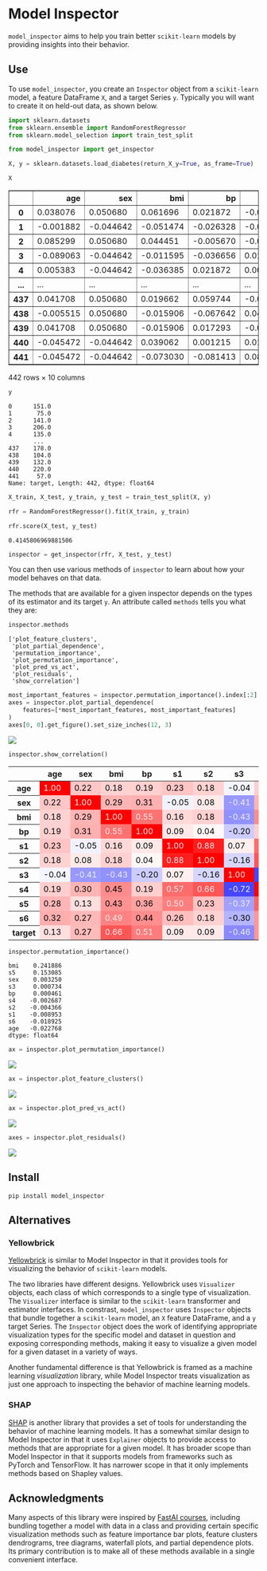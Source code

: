 Model Inspector
================

<!-- WARNING: THIS FILE WAS AUTOGENERATED! DO NOT EDIT! -->

`model_inspector` aims to help you train better `scikit-learn` models by
providing insights into their behavior.

## Use

To use `model_inspector`, you create an `Inspector` object from a
`scikit-learn` model, a feature DataFrame `X`, and a target Series `y`.
Typically you will want to create it on held-out data, as shown below.

``` python
import sklearn.datasets
from sklearn.ensemble import RandomForestRegressor
from sklearn.model_selection import train_test_split

from model_inspector import get_inspector
```

``` python
X, y = sklearn.datasets.load_diabetes(return_X_y=True, as_frame=True)
```

``` python
X
```

<div>
<style scoped>
    .dataframe tbody tr th:only-of-type {
        vertical-align: middle;
    }

    .dataframe tbody tr th {
        vertical-align: top;
    }

    .dataframe thead th {
        text-align: right;
    }
</style>
<table border="1" class="dataframe">
  <thead>
    <tr style="text-align: right;">
      <th></th>
      <th>age</th>
      <th>sex</th>
      <th>bmi</th>
      <th>bp</th>
      <th>s1</th>
      <th>s2</th>
      <th>s3</th>
      <th>s4</th>
      <th>s5</th>
      <th>s6</th>
    </tr>
  </thead>
  <tbody>
    <tr>
      <th>0</th>
      <td>0.038076</td>
      <td>0.050680</td>
      <td>0.061696</td>
      <td>0.021872</td>
      <td>-0.044223</td>
      <td>-0.034821</td>
      <td>-0.043401</td>
      <td>-0.002592</td>
      <td>0.019907</td>
      <td>-0.017646</td>
    </tr>
    <tr>
      <th>1</th>
      <td>-0.001882</td>
      <td>-0.044642</td>
      <td>-0.051474</td>
      <td>-0.026328</td>
      <td>-0.008449</td>
      <td>-0.019163</td>
      <td>0.074412</td>
      <td>-0.039493</td>
      <td>-0.068332</td>
      <td>-0.092204</td>
    </tr>
    <tr>
      <th>2</th>
      <td>0.085299</td>
      <td>0.050680</td>
      <td>0.044451</td>
      <td>-0.005670</td>
      <td>-0.045599</td>
      <td>-0.034194</td>
      <td>-0.032356</td>
      <td>-0.002592</td>
      <td>0.002861</td>
      <td>-0.025930</td>
    </tr>
    <tr>
      <th>3</th>
      <td>-0.089063</td>
      <td>-0.044642</td>
      <td>-0.011595</td>
      <td>-0.036656</td>
      <td>0.012191</td>
      <td>0.024991</td>
      <td>-0.036038</td>
      <td>0.034309</td>
      <td>0.022688</td>
      <td>-0.009362</td>
    </tr>
    <tr>
      <th>4</th>
      <td>0.005383</td>
      <td>-0.044642</td>
      <td>-0.036385</td>
      <td>0.021872</td>
      <td>0.003935</td>
      <td>0.015596</td>
      <td>0.008142</td>
      <td>-0.002592</td>
      <td>-0.031988</td>
      <td>-0.046641</td>
    </tr>
    <tr>
      <th>...</th>
      <td>...</td>
      <td>...</td>
      <td>...</td>
      <td>...</td>
      <td>...</td>
      <td>...</td>
      <td>...</td>
      <td>...</td>
      <td>...</td>
      <td>...</td>
    </tr>
    <tr>
      <th>437</th>
      <td>0.041708</td>
      <td>0.050680</td>
      <td>0.019662</td>
      <td>0.059744</td>
      <td>-0.005697</td>
      <td>-0.002566</td>
      <td>-0.028674</td>
      <td>-0.002592</td>
      <td>0.031193</td>
      <td>0.007207</td>
    </tr>
    <tr>
      <th>438</th>
      <td>-0.005515</td>
      <td>0.050680</td>
      <td>-0.015906</td>
      <td>-0.067642</td>
      <td>0.049341</td>
      <td>0.079165</td>
      <td>-0.028674</td>
      <td>0.034309</td>
      <td>-0.018114</td>
      <td>0.044485</td>
    </tr>
    <tr>
      <th>439</th>
      <td>0.041708</td>
      <td>0.050680</td>
      <td>-0.015906</td>
      <td>0.017293</td>
      <td>-0.037344</td>
      <td>-0.013840</td>
      <td>-0.024993</td>
      <td>-0.011080</td>
      <td>-0.046883</td>
      <td>0.015491</td>
    </tr>
    <tr>
      <th>440</th>
      <td>-0.045472</td>
      <td>-0.044642</td>
      <td>0.039062</td>
      <td>0.001215</td>
      <td>0.016318</td>
      <td>0.015283</td>
      <td>-0.028674</td>
      <td>0.026560</td>
      <td>0.044529</td>
      <td>-0.025930</td>
    </tr>
    <tr>
      <th>441</th>
      <td>-0.045472</td>
      <td>-0.044642</td>
      <td>-0.073030</td>
      <td>-0.081413</td>
      <td>0.083740</td>
      <td>0.027809</td>
      <td>0.173816</td>
      <td>-0.039493</td>
      <td>-0.004222</td>
      <td>0.003064</td>
    </tr>
  </tbody>
</table>
<p>442 rows × 10 columns</p>
</div>

``` python
y
```

    0      151.0
    1       75.0
    2      141.0
    3      206.0
    4      135.0
           ...  
    437    178.0
    438    104.0
    439    132.0
    440    220.0
    441     57.0
    Name: target, Length: 442, dtype: float64

``` python
X_train, X_test, y_train, y_test = train_test_split(X, y)
```

``` python
rfr = RandomForestRegressor().fit(X_train, y_train)
```

``` python
rfr.score(X_test, y_test)
```

    0.4145806969881506

``` python
inspector = get_inspector(rfr, X_test, y_test)
```

You can then use various methods of `inspector` to learn about how your
model behaves on that data.

The methods that are available for a given inspector depends on the
types of its estimator and its target `y`. An attribute called `methods`
tells you what they are:

``` python
inspector.methods
```

    ['plot_feature_clusters',
     'plot_partial_dependence',
     'permutation_importance',
     'plot_permutation_importance',
     'plot_pred_vs_act',
     'plot_residuals',
     'show_correlation']

``` python
most_important_features = inspector.permutation_importance().index[:2]
axes = inspector.plot_partial_dependence(
    features=[*most_important_features, most_important_features]
)
axes[0, 0].get_figure().set_size_inches(12, 3)
```

![](index_files/figure-commonmark/cell-11-output-1.png)

``` python
inspector.show_correlation()
```

<style type="text/css">
#T_c8180_row0_col0, #T_c8180_row1_col1, #T_c8180_row2_col2, #T_c8180_row3_col3, #T_c8180_row4_col4, #T_c8180_row5_col5, #T_c8180_row6_col6, #T_c8180_row7_col7, #T_c8180_row8_col8, #T_c8180_row9_col9, #T_c8180_row10_col10 {
  background-color: #ff0000;
  color: #f1f1f1;
}
#T_c8180_row0_col1, #T_c8180_row1_col0 {
  background-color: #ffc6c6;
  color: #000000;
}
#T_c8180_row0_col2, #T_c8180_row0_col5, #T_c8180_row2_col0, #T_c8180_row5_col0, #T_c8180_row5_col9, #T_c8180_row9_col5 {
  background-color: #ffd2d2;
  color: #000000;
}
#T_c8180_row0_col3, #T_c8180_row2_col5, #T_c8180_row3_col0, #T_c8180_row5_col2 {
  background-color: #ffd0d0;
  color: #000000;
}
#T_c8180_row0_col4, #T_c8180_row4_col0 {
  background-color: #ffc4c4;
  color: #000000;
}
#T_c8180_row0_col6, #T_c8180_row6_col0 {
  background-color: #f4f4ff;
  color: #000000;
}
#T_c8180_row0_col7, #T_c8180_row3_col7, #T_c8180_row7_col0, #T_c8180_row7_col3 {
  background-color: #ffcece;
  color: #000000;
}
#T_c8180_row0_col8, #T_c8180_row8_col0 {
  background-color: #ffb6b6;
  color: #000000;
}
#T_c8180_row0_col9, #T_c8180_row9_col0 {
  background-color: #ffaeae;
  color: #000000;
}
#T_c8180_row0_col10, #T_c8180_row1_col8, #T_c8180_row8_col1, #T_c8180_row10_col0 {
  background-color: #ffdede;
  color: #000000;
}
#T_c8180_row1_col2, #T_c8180_row1_col7, #T_c8180_row2_col1, #T_c8180_row7_col1 {
  background-color: #ffb4b4;
  color: #000000;
}
#T_c8180_row1_col3, #T_c8180_row3_col1 {
  background-color: #ffb0b0;
  color: #000000;
}
#T_c8180_row1_col4, #T_c8180_row4_col1 {
  background-color: #f2f2ff;
  color: #000000;
}
#T_c8180_row1_col5, #T_c8180_row5_col1 {
  background-color: #ffeaea;
  color: #000000;
}
#T_c8180_row1_col6, #T_c8180_row6_col1 {
  background-color: #9898ff;
  color: #f1f1f1;
}
#T_c8180_row1_col9, #T_c8180_row9_col1 {
  background-color: #ffb8b8;
  color: #000000;
}
#T_c8180_row1_col10, #T_c8180_row10_col1 {
  background-color: #ffbaba;
  color: #000000;
}
#T_c8180_row2_col3, #T_c8180_row3_col2 {
  background-color: #ff7272;
  color: #f1f1f1;
}
#T_c8180_row2_col4, #T_c8180_row4_col2 {
  background-color: #ffd8d8;
  color: #000000;
}
#T_c8180_row2_col6, #T_c8180_row6_col2 {
  background-color: #9292ff;
  color: #f1f1f1;
}
#T_c8180_row2_col7, #T_c8180_row7_col2 {
  background-color: #ff8c8c;
  color: #000000;
}
#T_c8180_row2_col8, #T_c8180_row8_col2 {
  background-color: #ff9292;
  color: #000000;
}
#T_c8180_row2_col9, #T_c8180_row9_col2 {
  background-color: #ff8282;
  color: #f1f1f1;
}
#T_c8180_row2_col10, #T_c8180_row5_col7, #T_c8180_row7_col5, #T_c8180_row10_col2 {
  background-color: #ff5656;
  color: #f1f1f1;
}
#T_c8180_row3_col4, #T_c8180_row4_col3, #T_c8180_row4_col10, #T_c8180_row5_col10, #T_c8180_row10_col4, #T_c8180_row10_col5 {
  background-color: #ffe8e8;
  color: #000000;
}
#T_c8180_row3_col5, #T_c8180_row5_col3 {
  background-color: #fff6f6;
  color: #000000;
}
#T_c8180_row3_col6, #T_c8180_row6_col3 {
  background-color: #ccccff;
  color: #000000;
}
#T_c8180_row3_col8, #T_c8180_row8_col3 {
  background-color: #ffa2a2;
  color: #000000;
}
#T_c8180_row3_col9, #T_c8180_row9_col3 {
  background-color: #ff8e8e;
  color: #000000;
}
#T_c8180_row3_col10, #T_c8180_row10_col3 {
  background-color: #ff7c7c;
  color: #f1f1f1;
}
#T_c8180_row4_col5, #T_c8180_row5_col4 {
  background-color: #ff1e1e;
  color: #f1f1f1;
}
#T_c8180_row4_col6, #T_c8180_row6_col4 {
  background-color: #ffeeee;
  color: #000000;
}
#T_c8180_row4_col7, #T_c8180_row7_col4 {
  background-color: #ff6c6c;
  color: #f1f1f1;
}
#T_c8180_row4_col8, #T_c8180_row8_col4 {
  background-color: #ff7e7e;
  color: #f1f1f1;
}
#T_c8180_row4_col9, #T_c8180_row9_col4 {
  background-color: #ffbebe;
  color: #000000;
}
#T_c8180_row5_col6, #T_c8180_row6_col5 {
  background-color: #d6d6ff;
  color: #000000;
}
#T_c8180_row5_col8, #T_c8180_row8_col5 {
  background-color: #ffc2c2;
  color: #000000;
}
#T_c8180_row6_col7, #T_c8180_row7_col6 {
  background-color: #4646ff;
  color: #f1f1f1;
}
#T_c8180_row6_col8, #T_c8180_row8_col6 {
  background-color: #a0a0ff;
  color: #f1f1f1;
}
#T_c8180_row6_col9, #T_c8180_row9_col6 {
  background-color: #b4b4ff;
  color: #000000;
}
#T_c8180_row6_col10, #T_c8180_row10_col6 {
  background-color: #8a8aff;
  color: #f1f1f1;
}
#T_c8180_row7_col8, #T_c8180_row8_col7 {
  background-color: #ff6464;
  color: #f1f1f1;
}
#T_c8180_row7_col9, #T_c8180_row7_col10, #T_c8180_row9_col7, #T_c8180_row10_col7 {
  background-color: #ff9696;
  color: #000000;
}
#T_c8180_row8_col9, #T_c8180_row9_col8 {
  background-color: #ff7a7a;
  color: #f1f1f1;
}
#T_c8180_row8_col10, #T_c8180_row10_col8 {
  background-color: #ff8888;
  color: #f1f1f1;
}
#T_c8180_row9_col10, #T_c8180_row10_col9 {
  background-color: #ffa6a6;
  color: #000000;
}
</style>
<table id="T_c8180">
  <thead>
    <tr>
      <th class="blank level0" >&nbsp;</th>
      <th id="T_c8180_level0_col0" class="col_heading level0 col0" >age</th>
      <th id="T_c8180_level0_col1" class="col_heading level0 col1" >sex</th>
      <th id="T_c8180_level0_col2" class="col_heading level0 col2" >bmi</th>
      <th id="T_c8180_level0_col3" class="col_heading level0 col3" >bp</th>
      <th id="T_c8180_level0_col4" class="col_heading level0 col4" >s1</th>
      <th id="T_c8180_level0_col5" class="col_heading level0 col5" >s2</th>
      <th id="T_c8180_level0_col6" class="col_heading level0 col6" >s3</th>
      <th id="T_c8180_level0_col7" class="col_heading level0 col7" >s4</th>
      <th id="T_c8180_level0_col8" class="col_heading level0 col8" >s5</th>
      <th id="T_c8180_level0_col9" class="col_heading level0 col9" >s6</th>
      <th id="T_c8180_level0_col10" class="col_heading level0 col10" >target</th>
    </tr>
  </thead>
  <tbody>
    <tr>
      <th id="T_c8180_level0_row0" class="row_heading level0 row0" >age</th>
      <td id="T_c8180_row0_col0" class="data row0 col0" >1.00</td>
      <td id="T_c8180_row0_col1" class="data row0 col1" >0.22</td>
      <td id="T_c8180_row0_col2" class="data row0 col2" >0.18</td>
      <td id="T_c8180_row0_col3" class="data row0 col3" >0.19</td>
      <td id="T_c8180_row0_col4" class="data row0 col4" >0.23</td>
      <td id="T_c8180_row0_col5" class="data row0 col5" >0.18</td>
      <td id="T_c8180_row0_col6" class="data row0 col6" >-0.04</td>
      <td id="T_c8180_row0_col7" class="data row0 col7" >0.19</td>
      <td id="T_c8180_row0_col8" class="data row0 col8" >0.28</td>
      <td id="T_c8180_row0_col9" class="data row0 col9" >0.32</td>
      <td id="T_c8180_row0_col10" class="data row0 col10" >0.13</td>
    </tr>
    <tr>
      <th id="T_c8180_level0_row1" class="row_heading level0 row1" >sex</th>
      <td id="T_c8180_row1_col0" class="data row1 col0" >0.22</td>
      <td id="T_c8180_row1_col1" class="data row1 col1" >1.00</td>
      <td id="T_c8180_row1_col2" class="data row1 col2" >0.29</td>
      <td id="T_c8180_row1_col3" class="data row1 col3" >0.31</td>
      <td id="T_c8180_row1_col4" class="data row1 col4" >-0.05</td>
      <td id="T_c8180_row1_col5" class="data row1 col5" >0.08</td>
      <td id="T_c8180_row1_col6" class="data row1 col6" >-0.41</td>
      <td id="T_c8180_row1_col7" class="data row1 col7" >0.30</td>
      <td id="T_c8180_row1_col8" class="data row1 col8" >0.13</td>
      <td id="T_c8180_row1_col9" class="data row1 col9" >0.27</td>
      <td id="T_c8180_row1_col10" class="data row1 col10" >0.27</td>
    </tr>
    <tr>
      <th id="T_c8180_level0_row2" class="row_heading level0 row2" >bmi</th>
      <td id="T_c8180_row2_col0" class="data row2 col0" >0.18</td>
      <td id="T_c8180_row2_col1" class="data row2 col1" >0.29</td>
      <td id="T_c8180_row2_col2" class="data row2 col2" >1.00</td>
      <td id="T_c8180_row2_col3" class="data row2 col3" >0.55</td>
      <td id="T_c8180_row2_col4" class="data row2 col4" >0.16</td>
      <td id="T_c8180_row2_col5" class="data row2 col5" >0.18</td>
      <td id="T_c8180_row2_col6" class="data row2 col6" >-0.43</td>
      <td id="T_c8180_row2_col7" class="data row2 col7" >0.45</td>
      <td id="T_c8180_row2_col8" class="data row2 col8" >0.43</td>
      <td id="T_c8180_row2_col9" class="data row2 col9" >0.49</td>
      <td id="T_c8180_row2_col10" class="data row2 col10" >0.66</td>
    </tr>
    <tr>
      <th id="T_c8180_level0_row3" class="row_heading level0 row3" >bp</th>
      <td id="T_c8180_row3_col0" class="data row3 col0" >0.19</td>
      <td id="T_c8180_row3_col1" class="data row3 col1" >0.31</td>
      <td id="T_c8180_row3_col2" class="data row3 col2" >0.55</td>
      <td id="T_c8180_row3_col3" class="data row3 col3" >1.00</td>
      <td id="T_c8180_row3_col4" class="data row3 col4" >0.09</td>
      <td id="T_c8180_row3_col5" class="data row3 col5" >0.04</td>
      <td id="T_c8180_row3_col6" class="data row3 col6" >-0.20</td>
      <td id="T_c8180_row3_col7" class="data row3 col7" >0.19</td>
      <td id="T_c8180_row3_col8" class="data row3 col8" >0.36</td>
      <td id="T_c8180_row3_col9" class="data row3 col9" >0.44</td>
      <td id="T_c8180_row3_col10" class="data row3 col10" >0.51</td>
    </tr>
    <tr>
      <th id="T_c8180_level0_row4" class="row_heading level0 row4" >s1</th>
      <td id="T_c8180_row4_col0" class="data row4 col0" >0.23</td>
      <td id="T_c8180_row4_col1" class="data row4 col1" >-0.05</td>
      <td id="T_c8180_row4_col2" class="data row4 col2" >0.16</td>
      <td id="T_c8180_row4_col3" class="data row4 col3" >0.09</td>
      <td id="T_c8180_row4_col4" class="data row4 col4" >1.00</td>
      <td id="T_c8180_row4_col5" class="data row4 col5" >0.88</td>
      <td id="T_c8180_row4_col6" class="data row4 col6" >0.07</td>
      <td id="T_c8180_row4_col7" class="data row4 col7" >0.57</td>
      <td id="T_c8180_row4_col8" class="data row4 col8" >0.50</td>
      <td id="T_c8180_row4_col9" class="data row4 col9" >0.26</td>
      <td id="T_c8180_row4_col10" class="data row4 col10" >0.09</td>
    </tr>
    <tr>
      <th id="T_c8180_level0_row5" class="row_heading level0 row5" >s2</th>
      <td id="T_c8180_row5_col0" class="data row5 col0" >0.18</td>
      <td id="T_c8180_row5_col1" class="data row5 col1" >0.08</td>
      <td id="T_c8180_row5_col2" class="data row5 col2" >0.18</td>
      <td id="T_c8180_row5_col3" class="data row5 col3" >0.04</td>
      <td id="T_c8180_row5_col4" class="data row5 col4" >0.88</td>
      <td id="T_c8180_row5_col5" class="data row5 col5" >1.00</td>
      <td id="T_c8180_row5_col6" class="data row5 col6" >-0.16</td>
      <td id="T_c8180_row5_col7" class="data row5 col7" >0.66</td>
      <td id="T_c8180_row5_col8" class="data row5 col8" >0.23</td>
      <td id="T_c8180_row5_col9" class="data row5 col9" >0.18</td>
      <td id="T_c8180_row5_col10" class="data row5 col10" >0.09</td>
    </tr>
    <tr>
      <th id="T_c8180_level0_row6" class="row_heading level0 row6" >s3</th>
      <td id="T_c8180_row6_col0" class="data row6 col0" >-0.04</td>
      <td id="T_c8180_row6_col1" class="data row6 col1" >-0.41</td>
      <td id="T_c8180_row6_col2" class="data row6 col2" >-0.43</td>
      <td id="T_c8180_row6_col3" class="data row6 col3" >-0.20</td>
      <td id="T_c8180_row6_col4" class="data row6 col4" >0.07</td>
      <td id="T_c8180_row6_col5" class="data row6 col5" >-0.16</td>
      <td id="T_c8180_row6_col6" class="data row6 col6" >1.00</td>
      <td id="T_c8180_row6_col7" class="data row6 col7" >-0.72</td>
      <td id="T_c8180_row6_col8" class="data row6 col8" >-0.37</td>
      <td id="T_c8180_row6_col9" class="data row6 col9" >-0.30</td>
      <td id="T_c8180_row6_col10" class="data row6 col10" >-0.46</td>
    </tr>
    <tr>
      <th id="T_c8180_level0_row7" class="row_heading level0 row7" >s4</th>
      <td id="T_c8180_row7_col0" class="data row7 col0" >0.19</td>
      <td id="T_c8180_row7_col1" class="data row7 col1" >0.30</td>
      <td id="T_c8180_row7_col2" class="data row7 col2" >0.45</td>
      <td id="T_c8180_row7_col3" class="data row7 col3" >0.19</td>
      <td id="T_c8180_row7_col4" class="data row7 col4" >0.57</td>
      <td id="T_c8180_row7_col5" class="data row7 col5" >0.66</td>
      <td id="T_c8180_row7_col6" class="data row7 col6" >-0.72</td>
      <td id="T_c8180_row7_col7" class="data row7 col7" >1.00</td>
      <td id="T_c8180_row7_col8" class="data row7 col8" >0.60</td>
      <td id="T_c8180_row7_col9" class="data row7 col9" >0.41</td>
      <td id="T_c8180_row7_col10" class="data row7 col10" >0.41</td>
    </tr>
    <tr>
      <th id="T_c8180_level0_row8" class="row_heading level0 row8" >s5</th>
      <td id="T_c8180_row8_col0" class="data row8 col0" >0.28</td>
      <td id="T_c8180_row8_col1" class="data row8 col1" >0.13</td>
      <td id="T_c8180_row8_col2" class="data row8 col2" >0.43</td>
      <td id="T_c8180_row8_col3" class="data row8 col3" >0.36</td>
      <td id="T_c8180_row8_col4" class="data row8 col4" >0.50</td>
      <td id="T_c8180_row8_col5" class="data row8 col5" >0.23</td>
      <td id="T_c8180_row8_col6" class="data row8 col6" >-0.37</td>
      <td id="T_c8180_row8_col7" class="data row8 col7" >0.60</td>
      <td id="T_c8180_row8_col8" class="data row8 col8" >1.00</td>
      <td id="T_c8180_row8_col9" class="data row8 col9" >0.52</td>
      <td id="T_c8180_row8_col10" class="data row8 col10" >0.46</td>
    </tr>
    <tr>
      <th id="T_c8180_level0_row9" class="row_heading level0 row9" >s6</th>
      <td id="T_c8180_row9_col0" class="data row9 col0" >0.32</td>
      <td id="T_c8180_row9_col1" class="data row9 col1" >0.27</td>
      <td id="T_c8180_row9_col2" class="data row9 col2" >0.49</td>
      <td id="T_c8180_row9_col3" class="data row9 col3" >0.44</td>
      <td id="T_c8180_row9_col4" class="data row9 col4" >0.26</td>
      <td id="T_c8180_row9_col5" class="data row9 col5" >0.18</td>
      <td id="T_c8180_row9_col6" class="data row9 col6" >-0.30</td>
      <td id="T_c8180_row9_col7" class="data row9 col7" >0.41</td>
      <td id="T_c8180_row9_col8" class="data row9 col8" >0.52</td>
      <td id="T_c8180_row9_col9" class="data row9 col9" >1.00</td>
      <td id="T_c8180_row9_col10" class="data row9 col10" >0.35</td>
    </tr>
    <tr>
      <th id="T_c8180_level0_row10" class="row_heading level0 row10" >target</th>
      <td id="T_c8180_row10_col0" class="data row10 col0" >0.13</td>
      <td id="T_c8180_row10_col1" class="data row10 col1" >0.27</td>
      <td id="T_c8180_row10_col2" class="data row10 col2" >0.66</td>
      <td id="T_c8180_row10_col3" class="data row10 col3" >0.51</td>
      <td id="T_c8180_row10_col4" class="data row10 col4" >0.09</td>
      <td id="T_c8180_row10_col5" class="data row10 col5" >0.09</td>
      <td id="T_c8180_row10_col6" class="data row10 col6" >-0.46</td>
      <td id="T_c8180_row10_col7" class="data row10 col7" >0.41</td>
      <td id="T_c8180_row10_col8" class="data row10 col8" >0.46</td>
      <td id="T_c8180_row10_col9" class="data row10 col9" >0.35</td>
      <td id="T_c8180_row10_col10" class="data row10 col10" >1.00</td>
    </tr>
  </tbody>
</table>

``` python
inspector.permutation_importance()
```

    bmi    0.241886
    s5     0.153085
    sex    0.003250
    s3     0.000734
    bp     0.000461
    s4    -0.002687
    s2    -0.004366
    s1    -0.008953
    s6    -0.018925
    age   -0.022768
    dtype: float64

``` python
ax = inspector.plot_permutation_importance()
```

![](index_files/figure-commonmark/cell-14-output-1.png)

``` python
ax = inspector.plot_feature_clusters()
```

![](index_files/figure-commonmark/cell-15-output-1.png)

``` python
ax = inspector.plot_pred_vs_act()
```

![](index_files/figure-commonmark/cell-16-output-1.png)

``` python
axes = inspector.plot_residuals()
```

![](index_files/figure-commonmark/cell-17-output-1.png)

## Install

`pip install model_inspector`

## Alternatives

### Yellowbrick

[Yellowbrick](https://www.scikit-yb.org/en/latest/) is similar to Model
Inspector in that it provides tools for visualizing the behavior of
`scikit-learn` models.

The two libraries have different designs. Yellowbrick uses `Visualizer`
objects, each class of which corresponds to a single type of
visualization. The `Visualizer` interface is similar to the
`scikit-learn` transformer and estimator interfaces. In constrast,
`model_inspector` uses `Inspector` objects that bundle together a
`scikit-learn` model, an `X` feature DataFrame, and a `y` target Series.
The `Inspector` object does the work of identifying appropriate
visualization types for the specific model and dataset in question and
exposing corresponding methods, making it easy to visualize a given
model for a given dataset in a variety of ways.

Another fundamental difference is that Yellowbrick is framed as a
machine learning *visualization* library, while Model Inspector treats
visualization as just one approach to inspecting the behavior of machine
learning models.

### SHAP

[SHAP](https://github.com/slundberg/shap) is another library that
provides a set of tools for understanding the behavior of machine
learning models. It has a somewhat similar design to Model Inspector in
that it uses `Explainer` objects to provide access to methods that are
appropriate for a given model. It has broader scope than Model Inspector
in that it supports models from frameworks such as PyTorch and
TensorFlow. It has narrower scope in that it only implements methods
based on Shapley values.

## Acknowledgments

Many aspects of this library were inspired by [FastAI
courses](https://course.fast.ai/), including bundling together a model
with data in a class and providing certain specific visualization
methods such as feature importance bar plots, feature clusters
dendrograms, tree diagrams, waterfall plots, and partial dependence
plots. Its primary contribution is to make all of these methods
available in a single convenient interface.
